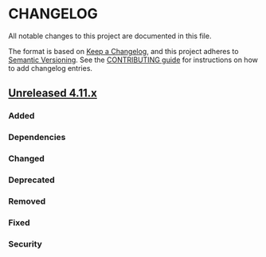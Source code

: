 # CHANGELOG
All notable changes to this project are documented in this file.

The format is based on [Keep a Changelog](https://keepachangelog.com/en/1.0.0/), and this project adheres to [Semantic Versioning](https://semver.org/spec/v2.0.0.html). See the [CONTRIBUTING guide](./CONTRIBUTING.md#Changelog) for instructions on how to add changelog entries.

## [Unreleased 4.11.x]
### Added

### Dependencies

### Changed

### Deprecated

### Removed

### Fixed

### Security

[Unreleased 4.11.x]: https://github.com/wazuh/wazuh-indexer/compare/4.11.0...4.11.1

